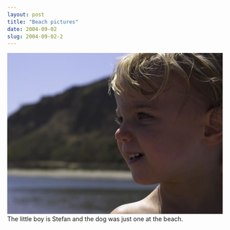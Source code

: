 ```yaml
---
layout: post
title: "Beach pictures"
date: 2004-09-02
slug: 2004-09-02-2
---
```


 ![](/images/assets/CRW_5066.jpg) 
The little boy is Stefan and the dog was just one at the beach.
